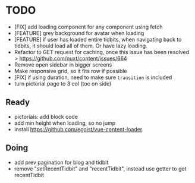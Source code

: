 # TODO

- [FIX] add loading component for any component using fetch
- [FEATURE] grey background for avatar when loading
- [FEATURE] if user has loaded entire tidbits, when navigating back
  to tidbits, it should load all of them. Or have lazy loading.
- Refactor to GET request for caching, once this issue has been resolved > https://github.com/nuxt/content/issues/664
- Remove open sidebar in bigger screens
- Make responsive grid, so it fits row if possible
- [FIX] if using duration, need to make sure `transition` is included
- turn pictorial page to 3 col (toc on side)

## Ready

- pictorials: add block code
- add min height when loading, so no jump
- install https://github.com/egoist/vue-content-loader

## Doing

- add prev pagination for blog and tidbit
- remove "setRecentTidbit" and "recentTidbit", instead use getter to get recentTidbit

